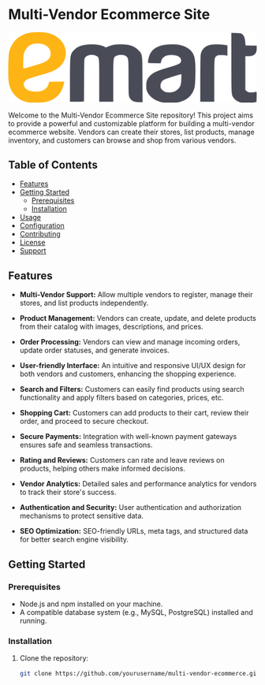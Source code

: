 # Multi-Vendor Ecommerce Site

![Project Logo](public/backend/assets/images/logo.png)

Welcome to the Multi-Vendor Ecommerce Site repository! This project aims to provide a powerful and customizable platform for building a multi-vendor ecommerce website. Vendors can create their stores, list products, manage inventory, and customers can browse and shop from various vendors.

## Table of Contents

- [Features](#features)
- [Getting Started](#getting-started)
  - [Prerequisites](#prerequisites)
  - [Installation](#installation)
- [Usage](#usage)
- [Configuration](#configuration)
- [Contributing](#contributing)
- [License](#license)
- [Support](#support)

## Features

- **Multi-Vendor Support:** Allow multiple vendors to register, manage their stores, and list products independently.

- **Product Management:** Vendors can create, update, and delete products from their catalog with images, descriptions, and prices.

- **Order Processing:** Vendors can view and manage incoming orders, update order statuses, and generate invoices.

- **User-friendly Interface:** An intuitive and responsive UI/UX design for both vendors and customers, enhancing the shopping experience.

- **Search and Filters:** Customers can easily find products using search functionality and apply filters based on categories, prices, etc.

- **Shopping Cart:** Customers can add products to their cart, review their order, and proceed to secure checkout.

- **Secure Payments:** Integration with well-known payment gateways ensures safe and seamless transactions.

- **Rating and Reviews:** Customers can rate and leave reviews on products, helping others make informed decisions.

- **Vendor Analytics:** Detailed sales and performance analytics for vendors to track their store's success.

- **Authentication and Security:** User authentication and authorization mechanisms to protect sensitive data.

- **SEO Optimization:** SEO-friendly URLs, meta tags, and structured data for better search engine visibility.

## Getting Started

### Prerequisites

- Node.js and npm installed on your machine.
- A compatible database system (e.g., MySQL, PostgreSQL) installed and running.

### Installation

1. Clone the repository:
   ```bash
   git clone https://github.com/yourusername/multi-vendor-ecommerce.git
